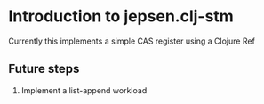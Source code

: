 # Introduction to jepsen.clj-stm

Currently this implements a simple CAS register using a Clojure Ref

## Future steps

1. Implement a list-append workload

